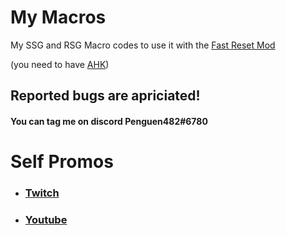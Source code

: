 # My Macros
My SSG and RSG Macro codes to use it with the [Fast Reset Mod](https://github.com/jan-leila/FastReset/releases/tag/1.3.3)

(you need to have [AHK](https://www.autohotkey.com/))

## **Reported bugs are apriciated!**
#### **You can tag me on discord Penguen482#6780**


 
 
 
 
 
 # Self Promos


 - ###  [Twitch](https://www.twitch.tv/penguen482_)

 - ###  [Youtube](https://www.youtube.com/channel/UC2YxB9TYOD1R123lcKK3WFw)
